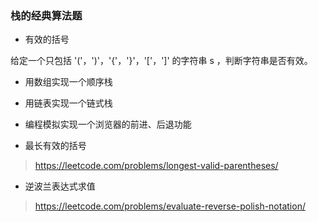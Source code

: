 ### 栈的经典算法题

- 有效的括号

给定一个只包括 '('，')'，'{'，'}'，'['，']' 的字符串 s ，判断字符串是否有效。

- 用数组实现一个顺序栈

- 用链表实现一个链式栈

- 编程模拟实现一个浏览器的前进、后退功能

- 最长有效的括号

>https://leetcode.com/problems/longest-valid-parentheses/

- 逆波兰表达式求值

>https://leetcode.com/problems/evaluate-reverse-polish-notation/